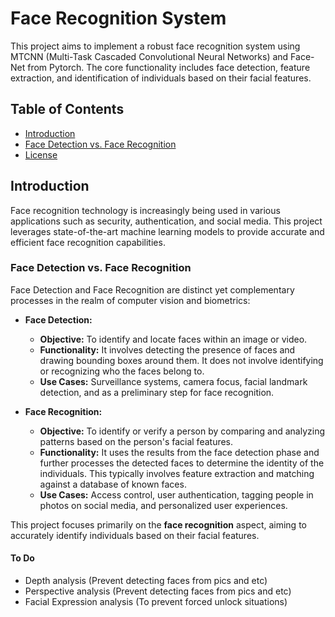 # Face Recognition System

This project aims to implement a robust face recognition system using MTCNN (Multi-Task Cascaded Convolutional Neural Networks) and Face-Net from Pytorch. The core functionality includes face detection, feature extraction, and identification of individuals based on their facial features.

## Table of Contents

- [Introduction](#introduction)
- [Face Detection vs. Face Recognition](#face-detection-vs-face-recognition)
- [License](#license)

## Introduction

Face recognition technology is increasingly being used in various applications such as security, authentication, and social media. This project leverages state-of-the-art machine learning models to provide accurate and efficient face recognition capabilities.

### Face Detection vs. Face Recognition

Face Detection and Face Recognition are distinct yet complementary processes in the realm of computer vision and biometrics:


- **Face Detection:** 
    - **Objective:** To identify and locate faces within an image or video.
    - **Functionality:** It involves detecting the presence of faces and drawing bounding boxes around them. It does not involve identifying or recognizing who the faces belong to.
    - **Use Cases:** Surveillance systems, camera focus, facial landmark detection, and as a preliminary step for face recognition.

- **Face Recognition:** 
    - **Objective:** To identify or verify a person by comparing and analyzing patterns based on the person's facial features.
    - **Functionality:** It uses the results from the face detection phase and further processes the detected faces to determine the identity of the individuals. This typically involves feature extraction and matching against a database of known faces.
    - **Use Cases:** Access control, user authentication, tagging people in photos on social media, and personalized user experiences.

This project focuses primarily on the **face recognition** aspect, aiming to accurately identify individuals based on their facial features.

#### To Do
- Depth analysis (Prevent detecting faces from pics and etc) 
- Perspective analysis (Prevent detecting faces from pics and etc) 
- Facial Expression analysis (To prevent forced unlock situations)

